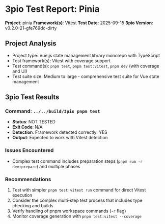 # 3pio Test Report: Pinia

**Project**: pinia
**Framework(s)**: Vitest
**Test Date**: 2025-09-15
**3pio Version**: v0.2.0-21-gfe769dc-dirty

## Project Analysis
- Project type: Vue.js state management library monorepo with TypeScript
- Test framework(s): Vitest with coverage support
- Test command(s): `pnpm test`, `pnpm test:vitest`, `pnpm dev` (with coverage and UI)
- Test suite size: Medium to large - comprehensive test suite for Vue state management

## 3pio Test Results
### Command: `../../build/3pio pnpm test`
- **Status**: NOT TESTED
- **Exit Code**: N/A
- **Detection**: Framework detected correctly: YES
- **Output**: Expected to work with Vitest detection

### Issues Encountered
- Complex test command includes preparation steps (`pnpm run -r dev:prepare`) and multiple phases

### Recommendations
1. Test with simpler `pnpm test:vitest run` command for direct Vitest execution
2. Consider the complex multi-step test process that includes type checking and builds
3. Verify handling of pnpm workspace commands (`-r` flag)
4. Monitor coverage generation with `pnpm test:vitest --coverage`
